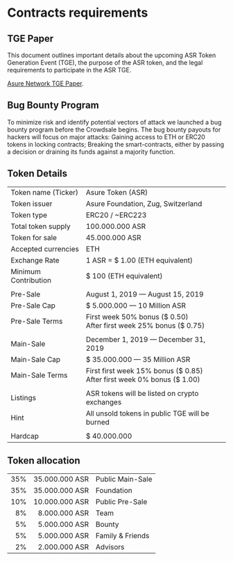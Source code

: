 # Contracts requirements 

## TGE Paper
This document outlines important details about the upcoming ASR Token Generation Event (TGE), the purpose of the ASR token, and the legal requirements to participate in the ASR TGE.

[Asure Network TGE Paper][asure tge].

## Bug Bounty Program
To minimize risk and identify potential vectors of attack we launched a bug bounty program before the
Crowdsale begins. The bug bounty payouts for hackers will focus on major attacks:
Gaining access to ETH or ERC20 tokens in locking contracts; 
Breaking the smart-contracts, either by passing a decision or draining its funds against a majority function. 

## Token Details
|||
|---|---|
|Token name (Ticker)   | Asure Token (ASR)  |
|Token issuer          | Asure Foundation, Zug, Switzerland  |
|Token type            | ERC20 / ~ERC223   |
|Total token supply    | 100.000.000 ASR  |
|Token for sale        | 45.000.000 ASR  |
|Accepted currencies   | ETH  |
|Exchange Rate         | 1 ASR = $ 1.00 (ETH equivalent)  |
|Minimum Contribution  | $ 100 (ETH equivalent)   |
|||
|Pre-Sale              | August 1, 2019 — August 15, 2019  |
|Pre-Sale Cap          | $ 5.000.000 — 10 Million ASR  |
|Pre-Sale Terms        | First week 50% bonus ($ 0.50) <br/> After first week 25% bonus ($ 0.75) |
|||
|Main-Sale             | December 1, 2019 — December 31, 2019|
|Main-Sale Cap         | $ 35.000.000 — 35 Million ASR|
|Main-Sale Terms       | First first week 15% bonus ($ 0.85) <br/> After first week 0% bonus ($ 1.00)|
|||
|Listings | ASR tokens will be listed on crypto exchanges  |
|Hint  | All unsold tokens in public TGE will be burned   |
|||
|Hardcap    | $ 40.000.000  |

## Token allocation
 
||||
|---:|---:|---|
| 35% |  35.000.000 ASR | Public Main-Sale|
| 35% |  35.000.000 ASR | Foundation|
| 10% |  10.000.000 ASR | Public Pre-Sale |
| 8%  |   8.000.000 ASR | Team |
| 5%  |   5.000.000 ASR | Bounty |
| 5%  |   5.000.000 ASR | Family & Friends |
| 2%  |   2.000.000 ASR | Advisors |



[asure tge]: https://www.asure.network/asure.network.tge.en.pdf
